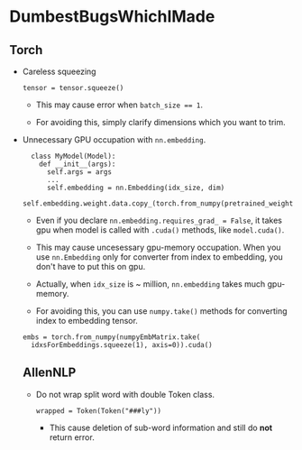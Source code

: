 # DumbestBugsWhichIMade

## Torch

* Careless squeezing

  ```
  tensor = tensor.squeeze()
  ```

  * This may cause error when `batch_size == 1`.

  * For avoiding this, simply clarify dimensions which you want to trim.


* Unnecessary GPU occupation with `nn.embedding`.

  ```
    class MyModel(Model):
      def __init__(args):
        self.args = args
        ...
        self.embedding = nn.Embedding(idx_size, dim)
        self.embedding.weight.data.copy_(torch.from_numpy(pretrained_weight))
  ```  

  * Even if you declare `nn.embedding.requires_grad_ = False`, it takes gpu when model is called with `.cuda()` methods, like `model.cuda()`.

  *  This may cause uncesessary gpu-memory occupation. When you use `nn.Embedding` only for converter from index to embedding, you don't have to put this on gpu.

  * Actually, when `idx_size` is ~ million, `nn.embedding` takes much gpu-memory.

  * For avoiding this, you can use `numpy.take()` methods for converting index to embedding tensor.

  ```
  embs = torch.from_numpy(numpyEmbMatrix.take(
    idxsForEmbeddings.squeeze(1), axis=0)).cuda()
  ```

  ## AllenNLP

  * Do not wrap split word with double Token class.

    `wrapped = Token(Token("###ly"))`

    * This cause deletion of sub-word information and still do **not** return error.
